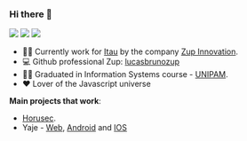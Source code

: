 ### Hi there 👋

[![](https://img.shields.io/badge/-Lucas%20Bruno-blue?style=flat-square&labelColor=blue&logo=linkedin&logoColor=white&link=https://www.linkedin.com/in/lucas-bruno-33b193151/)](https://www.linkedin.com/in/lucas-bruno-33b193151/)
[![](https://img.shields.io/badge/-gmail-red?style=flat-square&labelColor=red&logo=gmail&logoColor=white&link=http://link%3Dmailto:lucabrunoferreira@gmail.com/)](http://link%3Dmailto:lucabrunoferreira@gmail.com/)
[![](https://img.shields.io/badge/-@lucasbrunoferreira-e1306c?style=flat-square&labelColor=e1306c&logo=instagram&logoColor=white&link=https://www.instagram.com/lucasbrunoferreira/)](https://www.instagram.com/lucasbrunoferreira/)


- 👨‍💻 Currently work for [Itau](https://github.com/itau) by the company [Zup Innovation](https://www.zup.com.br/).
- ‍💻 Github professional Zup: [lucasbrunozup](https://github.com/lucasbrunozup)
- 👨‍🎓 Graduated in Information Systems course - [UNIPAM](https://graduacao.unipam.edu.br/curso.php?id=MTQ=).
- ❤️ Lover of the Javascript universe



**Main projects that work**:
-  [Horusec](https://github.com/zupit/horusec-platform).
-  Yaje - [Web](https://yaje.com.br/), [Android](https://play.google.com/store/apps/details?id=com.yajeapp.Yaje) and [IOS](https://apps.apple.com/br/app/yaje/id1615080596)  
